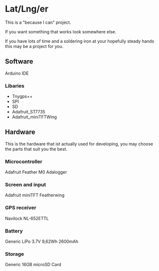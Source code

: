 # Lat/Lng/er

This is a "because I can" project.

If you want something that works look somewhere else.

If you have lots of time and a soldering iron at your hopefully steady hands this may be a project for you.
## Software
Arduino IDE

### Libaries
* Tnygps++
* SPI
* SD
* Adafruit_ST7735
* Adafruit_miniTFTWing

## Hardware

This is the hardware that ist actually used for developing, you may choose the parts that suit you the best.

### Microcontroller
Adafruit Feather M0 Adalogger
  
### Screen and input
Adafruit miniTFT Featherwing
  
### GPS receiver
Navilock NL-652ETTL
  
### Battery
Generic LiPo 3.7V 9,62Wh 2600mAh
  
### Storage
Generic 16GB microSD Card
